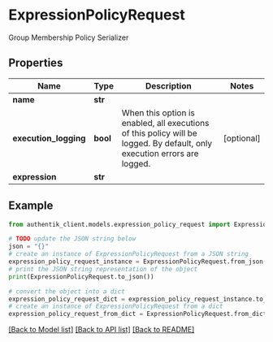 # ExpressionPolicyRequest

Group Membership Policy Serializer

## Properties

Name | Type | Description | Notes
------------ | ------------- | ------------- | -------------
**name** | **str** |  | 
**execution_logging** | **bool** | When this option is enabled, all executions of this policy will be logged. By default, only execution errors are logged. | [optional] 
**expression** | **str** |  | 

## Example

```python
from authentik_client.models.expression_policy_request import ExpressionPolicyRequest

# TODO update the JSON string below
json = "{}"
# create an instance of ExpressionPolicyRequest from a JSON string
expression_policy_request_instance = ExpressionPolicyRequest.from_json(json)
# print the JSON string representation of the object
print(ExpressionPolicyRequest.to_json())

# convert the object into a dict
expression_policy_request_dict = expression_policy_request_instance.to_dict()
# create an instance of ExpressionPolicyRequest from a dict
expression_policy_request_from_dict = ExpressionPolicyRequest.from_dict(expression_policy_request_dict)
```
[[Back to Model list]](../README.md#documentation-for-models) [[Back to API list]](../README.md#documentation-for-api-endpoints) [[Back to README]](../README.md)


